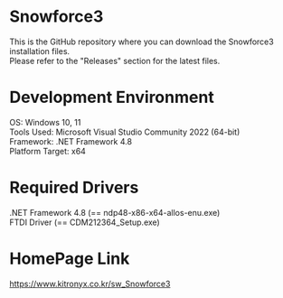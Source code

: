 # Snowforce3  
This is the GitHub repository where you can download the Snowforce3 installation files.  
Please refer to the "Releases" section for the latest files.  

# Development Environment  
OS: Windows 10, 11  
Tools Used: Microsoft Visual Studio Community 2022 (64-bit)   
Framework: .NET Framework 4.8  
Platform Target: x64  

# Required Drivers  
.NET Framework 4.8 (== ndp48-x86-x64-allos-enu.exe)  
FTDI Driver (== CDM212364_Setup.exe)  

# HomePage Link
https://www.kitronyx.co.kr/sw_Snowforce3

